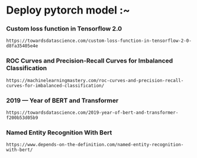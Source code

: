  # Deploy pytorch model :~
### Custom loss function in Tensorflow 2.0
```
https://towardsdatascience.com/custom-loss-function-in-tensorflow-2-0-d8fa35405e4e
```
### ROC Curves and Precision-Recall Curves for Imbalanced Classification
```
https://machinelearningmastery.com/roc-curves-and-precision-recall-curves-for-imbalanced-classification/
```
### 2019 — Year of BERT and Transformer
```
https://towardsdatascience.com/2019-year-of-bert-and-transformer-f200b53d05b9
```
### Named Entity Recognition With Bert
```
https://www.depends-on-the-definition.com/named-entity-recognition-with-bert/
```
